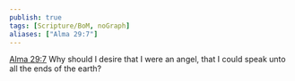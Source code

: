 ```yaml
---
publish: true
tags: [Scripture/BoM, noGraph]
aliases: ["Alma 29:7"]
---
```

[Alma 29:7](https://churchofjesuschrist.org/study/scriptures/bofm/alma/29?lang=eng&id=p7#p7) Why should I desire that I were an angel, that I could speak unto all the ends of the earth?
